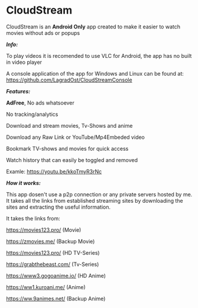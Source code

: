 # CloudStream

CloudStream is an **Android Only** app created to make it easier to watch movies without ads or popups

***Info:***

To play videos it is recomended to use VLC for Android, the app has no built in video player

A console application of the app for Windows and Linux can be found at: https://github.com/LagradOst/CloudStreamConsole

***Features:***

**AdFree**, No ads whatsoever

No tracking/analytics 

Download and stream movies, Tv-Shows and anime

Download any Raw Link or YouTube/Mp4Embeded video

Bookmark TV-shows and movies for quick access

Watch history that can easily be toggled and removed

Examle: https://youtu.be/kkoTmyR3rNc

***How it works:***

This app dosen't use a p2p connection or any private servers hosted by me. It takes all the links from established streaming sites by downloading the sites and extracting the useful information. 

It takes the links from:

https://movies123.pro/ (Movie)

https://zmovies.me/ (Backup Movie)

https://movies123.pro/ (HD TV-Series)

https://grabthebeast.com/ (Tv-Series)

https://www3.gogoanime.io/ (HD Anime)

https://ww1.kuroani.me/ (Anime)

https://ww.9animes.net/ (Backup Anime)
